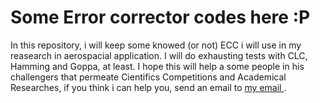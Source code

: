 <h1> Some Error corrector codes here :P </h1>
  
  <p>
    In this repository, i will keep some knowed (or not) ECC i will use in my reasearch in aerospacial application. I will do exhausting tests
    with CLC, Hamming and Goppa, at least.    
I hope this will help a some people in his challengers that permeate Cientifics Competitions and Academical Researches, if you think i can help you, send an email to <a href=igor.palhano@gmail.com> my email </a>.
  
  </p>
